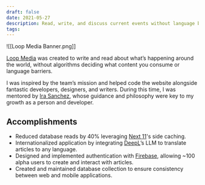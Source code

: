 ```yaml
---
draft: false
date: 2021-05-27
description: Read, write, and discuss current events without language barriers or filter bubbles.
tags:
---
```

![[Loop Media Banner.png]]

<a href="https://loopmedia.app" target="_blank">Loop Media</a> was created to write and read about what’s happening around the world, without algorithms deciding what content you consume or language barriers.

I was inspired by the team’s mission and helped code the website alongside  fantastic developers, designers, and writers. During this time, I was mentored by <a href="https://www.linkedin.com/in/ira-sanchez/" target="_blank">Ira Sanchez</a>, whose guidance and philosophy were key to my growth as a person and developer.

## Accomplishments
- Reduced database reads by 40% leveraging <a href="https://nextjs.org" target="_blank">Next 11</a>'s side caching.
- Internationalized application by integrating <a href="https://www.deepl.com/en/features" target="_blank">DeepL</a>’s LLM to translate articles to any language.
-  Designed and implemented authentication with <a href="https://firebase.google.com/" target="_blank">Firebase</a>, allowing ~100 alpha users to create and interact with articles.
- Created and maintained database collection to ensure consistency between web and mobile applications.